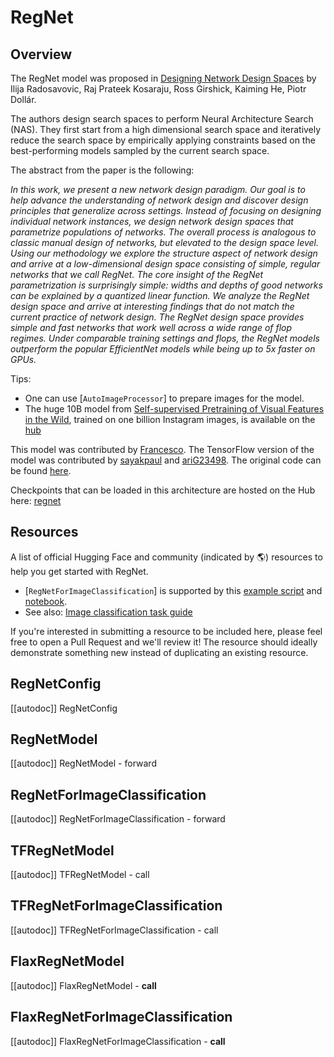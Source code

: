 <!--Copyright 2022 The HuggingFace Team. All rights reserved.

Licensed under the Apache License, Version 2.0 (the "License"); you may not use this file except in compliance with
the License. You may obtain a copy of the License at

http://www.apache.org/licenses/LICENSE-2.0

Unless required by applicable law or agreed to in writing, software distributed under the License is distributed on
an "AS IS" BASIS, WITHOUT WARRANTIES OR CONDITIONS OF ANY KIND, either express or implied. See the License for the
specific language governing permissions and limitations under the License.

⚠️ Note that this file is in Markdown but contain specific syntax for our doc-builder (similar to MDX) that may not be
rendered properly in your Markdown viewer.

-->

# RegNet

## Overview

The RegNet model was proposed in [Designing Network Design Spaces](https://arxiv.org/abs/2003.13678) by Ilija Radosavovic, Raj Prateek Kosaraju, Ross Girshick, Kaiming He, Piotr Dollár.

The authors design search spaces to perform Neural Architecture Search (NAS). They first start from a high dimensional search space and iteratively reduce the search space by empirically applying constraints based on the best-performing models sampled by the current search space.

The abstract from the paper is the following:

*In this work, we present a new network design paradigm. Our goal is to help advance the understanding of network design and discover design principles that generalize across settings. Instead of focusing on designing individual network instances, we design network design spaces that parametrize populations of networks. The overall process is analogous to classic manual design of networks, but elevated to the design space level. Using our methodology we explore the structure aspect of network design and arrive at a low-dimensional design space consisting of simple, regular networks that we call RegNet. The core insight of the RegNet parametrization is surprisingly simple: widths and depths of good networks can be explained by a quantized linear function. We analyze the RegNet design space and arrive at interesting findings that do not match the current practice of network design. The RegNet design space provides simple and fast networks that work well across a wide range of flop regimes. Under comparable training settings and flops, the RegNet models outperform the popular EfficientNet models while being up to 5x faster on GPUs.*

Tips:

- One can use [`AutoImageProcessor`] to prepare images for the model.
- The huge 10B model from [Self-supervised Pretraining of Visual Features in the Wild](https://arxiv.org/abs/2103.01988), trained on one billion Instagram images, is available on the [hub](https://huggingface.co/facebook/regnet-y-10b-seer)

This model was contributed by [Francesco](https://huggingface.co/Francesco). The TensorFlow version of the model
was contributed by [sayakpaul](https://huggingface.com/sayakpaul) and [ariG23498](https://huggingface.com/ariG23498).
The original code can be found [here](https://github.com/facebookresearch/pycls).

Checkpoints that can be loaded in this architecture are hosted on the Hub here: [regnet](https://huggingface.co/models?other=regnet)

## Resources

A list of official Hugging Face and community (indicated by 🌎) resources to help you get started with RegNet.

<PipelineTag pipeline="image-classification"/>

- [`RegNetForImageClassification`] is supported by this [example script](https://github.com/huggingface/transformers/tree/main/examples/pytorch/image-classification) and [notebook](https://colab.research.google.com/github/huggingface/notebooks/blob/main/examples/image_classification.ipynb).
- See also: [Image classification task guide](../tasks/image_classification)

If you're interested in submitting a resource to be included here, please feel free to open a Pull Request and we'll review it! The resource should ideally demonstrate something new instead of duplicating an existing resource.

## RegNetConfig

[[autodoc]] RegNetConfig


## RegNetModel

[[autodoc]] RegNetModel
    - forward


## RegNetForImageClassification

[[autodoc]] RegNetForImageClassification
    - forward

## TFRegNetModel

[[autodoc]] TFRegNetModel
    - call


## TFRegNetForImageClassification

[[autodoc]] TFRegNetForImageClassification
    - call


## FlaxRegNetModel

[[autodoc]] FlaxRegNetModel
    - __call__


## FlaxRegNetForImageClassification

[[autodoc]] FlaxRegNetForImageClassification
    - __call__